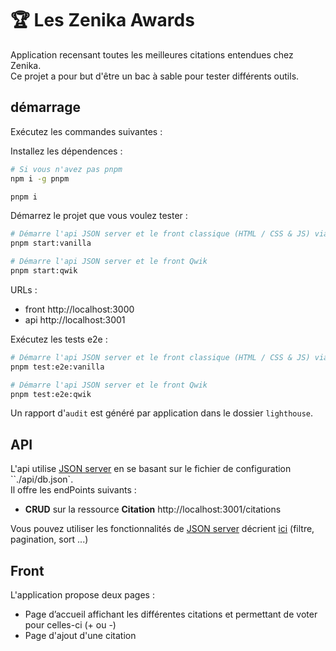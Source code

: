 # 🏆 Les Zenika Awards

Application recensant toutes les meilleures citations entendues chez Zenika.  
Ce projet a pour but d'être un bac à sable pour tester différents outils.

## démarrage

Exécutez les commandes suivantes : 

Installez les dépendences : 

```bash
# Si vous n'avez pas pnpm
npm i -g pnpm

pnpm i
```

Démarrez le projet que vous voulez tester :

```bash
# Démarre l'api JSON server et le front classique (HTML / CSS & JS) via serve
pnpm start:vanilla

# Démarre l'api JSON server et le front Qwik
pnpm start:qwik
```

URLs : 
- front http://localhost:3000
- api http://localhost:3001

Exécutez les tests e2e :

```bash
# Démarre l'api JSON server et le front classique (HTML / CSS & JS) via serve
pnpm test:e2e:vanilla

# Démarre l'api JSON server et le front Qwik
pnpm test:e2e:qwik
```

Un rapport d'`audit` est généré par application dans le dossier `lighthouse`.

## API

L'api utilise [JSON server](https://github.com/typicode/json-server)  en se basant sur le fichier de configuration ``./api/db.json`.  
Il offre les endPoints suivants : 

- **CRUD** sur la ressource **Citation** http://localhost:3001/citations

Vous pouvez utiliser les fonctionnalités de [JSON server](https://github.com/typicode/json-server) décrient [ici](https://github.com/typicode/json-server#routes) (filtre, pagination, sort ...)

## Front

L'application propose deux pages :
- Page d’accueil affichant les différentes citations et permettant de voter pour celles-ci (+ ou -)
- Page d'ajout d'une citation
